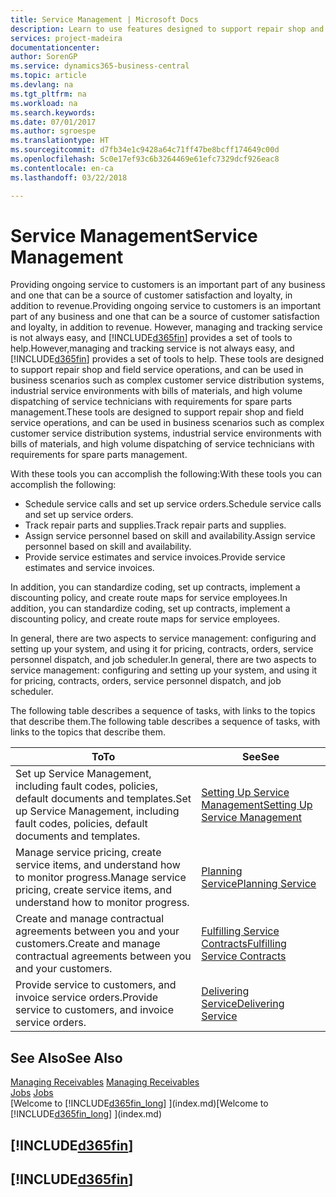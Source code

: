 ```yaml
---
title: Service Management | Microsoft Docs
description: Learn to use features designed to support repair shop and field service operations.
services: project-madeira
documentationcenter: 
author: SorenGP
ms.service: dynamics365-business-central
ms.topic: article
ms.devlang: na
ms.tgt_pltfrm: na
ms.workload: na
ms.search.keywords: 
ms.date: 07/01/2017
ms.author: sgroespe
ms.translationtype: HT
ms.sourcegitcommit: d7fb34e1c9428a64c71ff47be8bcff174649c00d
ms.openlocfilehash: 5c0e17ef93c6b3264469e61efc7329dcf926eac8
ms.contentlocale: en-ca
ms.lasthandoff: 03/22/2018

---
```

# <a name="service-management"></a><span data-ttu-id="bbe58-103">Service Management</span><span class="sxs-lookup"><span data-stu-id="bbe58-103">Service Management</span></span>
<span data-ttu-id="bbe58-104">Providing ongoing service to customers is an important part of any business and one that can be a source of customer satisfaction and loyalty, in addition to revenue.</span><span class="sxs-lookup"><span data-stu-id="bbe58-104">Providing ongoing service to customers is an important part of any business and one that can be a source of customer satisfaction and loyalty, in addition to revenue.</span></span> <span data-ttu-id="bbe58-105">However, managing and tracking service is not always easy, and [!INCLUDE[d365fin](includes/d365fin_md.md)] provides a set of tools to help.</span><span class="sxs-lookup"><span data-stu-id="bbe58-105">However,managing and tracking service is not always easy, and [!INCLUDE[d365fin](includes/d365fin_md.md)] provides a set of tools to help.</span></span> <span data-ttu-id="bbe58-106">These tools are designed to support repair shop and field service operations, and can be used in business scenarios such as complex customer service distribution systems, industrial service environments with bills of materials, and high volume dispatching of service technicians with requirements for spare parts management.</span><span class="sxs-lookup"><span data-stu-id="bbe58-106">These tools are designed to support repair shop and field service operations, and can be used in business scenarios such as complex customer service distribution systems, industrial service environments with bills of materials, and high volume dispatching of service technicians with requirements for spare parts management.</span></span>  

 <span data-ttu-id="bbe58-107">With these tools you can accomplish the following:</span><span class="sxs-lookup"><span data-stu-id="bbe58-107">With these tools you can accomplish the following:</span></span>  

* <span data-ttu-id="bbe58-108">Schedule service calls and set up service orders.</span><span class="sxs-lookup"><span data-stu-id="bbe58-108">Schedule service calls and set up service orders.</span></span>  
* <span data-ttu-id="bbe58-109">Track repair parts and supplies.</span><span class="sxs-lookup"><span data-stu-id="bbe58-109">Track repair parts and supplies.</span></span>  
* <span data-ttu-id="bbe58-110">Assign service personnel based on skill and availability.</span><span class="sxs-lookup"><span data-stu-id="bbe58-110">Assign service personnel based on skill and availability.</span></span>  
* <span data-ttu-id="bbe58-111">Provide service estimates and service invoices.</span><span class="sxs-lookup"><span data-stu-id="bbe58-111">Provide service estimates and service invoices.</span></span>  

<span data-ttu-id="bbe58-112">In addition, you can standardize coding, set up contracts, implement a discounting policy, and create route maps for service employees.</span><span class="sxs-lookup"><span data-stu-id="bbe58-112">In addition, you can standardize coding, set up contracts, implement a discounting policy, and create route maps for service employees.</span></span>  

<span data-ttu-id="bbe58-113">In general, there are two aspects to service management: configuring and setting up your system, and using it for pricing, contracts, orders, service personnel dispatch, and job scheduler.</span><span class="sxs-lookup"><span data-stu-id="bbe58-113">In general, there are two aspects to service management: configuring and setting up your system, and using it for pricing, contracts, orders, service personnel dispatch, and job scheduler.</span></span>  

<span data-ttu-id="bbe58-114">The following table describes a sequence of tasks, with links to the topics that describe them.</span><span class="sxs-lookup"><span data-stu-id="bbe58-114">The following table describes a sequence of tasks, with links to the topics that describe them.</span></span>   

|<span data-ttu-id="bbe58-115">**To**</span><span class="sxs-lookup"><span data-stu-id="bbe58-115">**To**</span></span>|<span data-ttu-id="bbe58-116">**See**</span><span class="sxs-lookup"><span data-stu-id="bbe58-116">**See**</span></span>|  
|------------|-------------|  
|<span data-ttu-id="bbe58-117">Set up Service Management, including fault codes, policies, default documents and templates.</span><span class="sxs-lookup"><span data-stu-id="bbe58-117">Set up Service Management, including fault codes, policies, default documents and templates.</span></span>|[<span data-ttu-id="bbe58-118">Setting Up Service Management</span><span class="sxs-lookup"><span data-stu-id="bbe58-118">Setting Up Service Management</span></span>](service-setup-service.md)|  
|<span data-ttu-id="bbe58-119">Manage service pricing, create service items, and understand how to monitor progress.</span><span class="sxs-lookup"><span data-stu-id="bbe58-119">Manage service pricing, create service items, and understand how to monitor progress.</span></span>|[<span data-ttu-id="bbe58-120">Planning Service</span><span class="sxs-lookup"><span data-stu-id="bbe58-120">Planning Service</span></span>](service-plan-service.md)|  
|<span data-ttu-id="bbe58-121">Create and manage contractual agreements between you and your customers.</span><span class="sxs-lookup"><span data-stu-id="bbe58-121">Create and manage contractual agreements between you and your customers.</span></span>|[<span data-ttu-id="bbe58-122">Fulfilling Service Contracts</span><span class="sxs-lookup"><span data-stu-id="bbe58-122">Fulfilling Service Contracts</span></span>](service-fulfill-service-contracts.md)|  
|<span data-ttu-id="bbe58-123">Provide service to customers, and invoice service orders.</span><span class="sxs-lookup"><span data-stu-id="bbe58-123">Provide service to customers, and invoice service orders.</span></span>|[<span data-ttu-id="bbe58-124">Delivering Service</span><span class="sxs-lookup"><span data-stu-id="bbe58-124">Delivering Service</span></span>](service-deliver-service.md)|  

## <a name="see-also"></a><span data-ttu-id="bbe58-125">See Also</span><span class="sxs-lookup"><span data-stu-id="bbe58-125">See Also</span></span>  
<span data-ttu-id="bbe58-126">[Managing Receivables](receivables-manage-receivables.md) </span><span class="sxs-lookup"><span data-stu-id="bbe58-126">[Managing Receivables](receivables-manage-receivables.md) </span></span>  
<span data-ttu-id="bbe58-127">[Jobs](projects-how-create-jobs.md) </span><span class="sxs-lookup"><span data-stu-id="bbe58-127">[Jobs](projects-how-create-jobs.md) </span></span>  
<span data-ttu-id="bbe58-128">[Welcome to [!INCLUDE[d365fin_long](includes/d365fin_long_md.md)] ](index.md)</span><span class="sxs-lookup"><span data-stu-id="bbe58-128">[Welcome to [!INCLUDE[d365fin_long](includes/d365fin_long_md.md)] ](index.md)</span></span>

## [!INCLUDE[d365fin](includes/free_trial_md.md)]  
## [!INCLUDE[d365fin](includes/training_link_md.md)]

